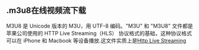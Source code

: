 
## .m3u8在线视频流下载

M3U8 是 Unicode 版本的 M3U，用 UTF-8 编码。"M3U" 和 "M3U8" 文件都是苹果公司使用的 HTTP Live Streaming（HLS） 协议格式的基础，这种协议格式可以在 iPhone 和 Macbook 等设备播放.这文件实质上是[Http Live Streaming](https://zh.wikipedia.org/wiki/HTTP_Live_Streaming)
